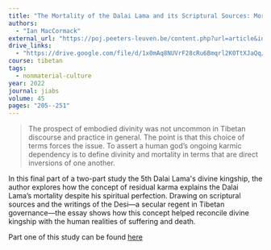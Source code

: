 ```yaml
---
title: "The Mortality of the Dalai Lama and its Scriptural Sources: More on Tibetan Political Theology"
authors:
  - "Ian MacCormack"
external_url: "https://poj.peeters-leuven.be/content.php?url=article&id=3291580&journal_code=JIABS"
drive_links:
  - "https://drive.google.com/file/d/1x0mAq8NUVrF28cRu6Bmqrl2K0TtXJaQq/view?usp=drive_link"
course: tibetan
tags:
  - nonmaterial-culture
year: 2022
journal: jiabs
volume: 45
pages: "205--251"
---
```


> The prospect of embodied divinity was not uncommon in Tibetan discourse and practice in general. The point is that this choice of terms forces the issue. To assert a human god’s ongoing karmic dependency is
to define divinity and mortality in terms that are direct inversions of one another.

In this final part of a two-part study the 5th Dalai Lama's divine kingship, the author explores how the concept of residual karma explains the Dalai Lama’s mortality despite his spiritual perfection. Drawing on scriptural sources and the writings of the Desi—a secular regent in Tibetan governance—the essay shows how this concept helped reconcile divine kingship with the human realities of suffering and death.

Part one of this study can be found [here](/content/articles/divinity-of-the-dalai-lama-scriptural-sources_maccormack-ian)
